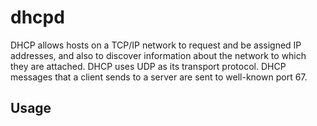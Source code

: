# dhcpd
DHCP allows hosts on a TCP/IP network to request and be assigned IP addresses, and also to discover information about the network to which they are attached.
DHCP uses UDP as its transport protocol. DHCP messages that a client sends to a server are sent to well-known port 67.

## Usage


